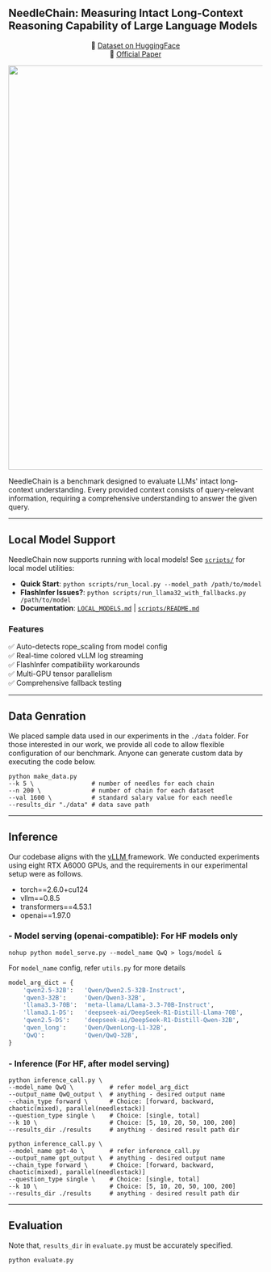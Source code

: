 
## NeedleChain: Measuring Intact Long-Context Reasoning Capability of Large Language Models

<p align="center">
🤗 <a href="https://huggingface.co/datasets/hyeonsss/needlechain"> Dataset on HuggingFace </a>
<br>
    📄 <a href="https://arxiv.org/abs/2507.22411"> Official Paper </a>
<br>

<p align="center">
  <img src="asset/needlechain.png" width="800"/>
</p>

NeedleChain is a benchmark designed to evaluate LLMs' intact long-context understanding. 
Every provided context consists of query-relevant information, requiring a comprehensive understanding to answer the given query.

---

## Local Model Support

NeedleChain now supports running with local models! See [`scripts/`](scripts/) for local model utilities:

- **Quick Start**: `python scripts/run_local.py --model_path /path/to/model`
- **FlashInfer Issues?**: `python scripts/run_llama32_with_fallbacks.py /path/to/model` 
- **Documentation**: [`LOCAL_MODELS.md`](LOCAL_MODELS.md) | [`scripts/README.md`](scripts/README.md)

### Features
✅ Auto-detects rope_scaling from model config  
✅ Real-time colored vLLM log streaming  
✅ FlashInfer compatibility workarounds  
✅ Multi-GPU tensor parallelism  
✅ Comprehensive fallback testing  

---

## Data Genration

We placed sample data used in our experiments in the `./data` folder.
For those interested in our work, we provide all code to allow flexible configuration of our benchmark.
Anyone can generate custom data by executing the code below.

```
python make_data.py
--k 5 \                # number of needles for each chain
--n 200 \              # number of chain for each dataset
--val 1600 \           # standard salary value for each needle
--results_dir "./data" # data save path
```

---

## Inference

Our codebase aligns with the <a href="https://github.com/vllm-project/vllm"> vLLM </a> framework. We conducted experiments using eight RTX A6000 GPUs, and the requirements in our experimental setup were as follows.
- torch==2.6.0+cu124
- vllm==0.8.5
- transformers==4.53.1
- openai==1.97.0


### - Model serving (openai-compatible): For HF models only
```
nohup python model_serve.py --model_name QwQ > logs/model &
```
For ```model_name``` config, refer ```utils.py``` for more details

```python
model_arg_dict = {
    'qwen2.5-32B':   'Qwen/Qwen2.5-32B-Instruct',
    'qwen3-32B':     'Qwen/Qwen3-32B',
    'llama3.3-70B':  'meta-llama/Llama-3.3-70B-Instruct',
    'llama3.1-DS':   'deepseek-ai/DeepSeek-R1-Distill-Llama-70B',
    'qwen2.5-DS':    'deepseek-ai/DeepSeek-R1-Distill-Qwen-32B',
    'qwen_long':     'Qwen/QwenLong-L1-32B',
    'QwQ':           'Qwen/QwQ-32B',
}
```

### - Inference (For HF, after model serving)

```
python inference_call.py \
--model_name QwQ \          # refer model_arg_dict
--output_name QwQ_output \  # anything - desired output name
--chain_type forward \      # Choice: [forward, backward, chaotic(mixed), parallel(needlestack)]
--question_type single \    # Choice: [single, total]
--k 10 \                    # Choice: [5, 10, 20, 50, 100, 200]
--results_dir ./results     # anything - desired result path dir
```

```
python inference_call.py \
--model_name gpt-4o \       # refer inference_call.py
--output_name gpt_output \  # anything - desired output name
--chain_type forward \      # Choice: [forward, backward, chaotic(mixed), parallel(needlestack)]
--question_type single \    # Choice: [single, total]
--k 10 \                    # Choice: [5, 10, 20, 50, 100, 200]
--results_dir ./results     # anything - desired result path dir
```


---

## Evaluation

Note that, ```results_dir``` in `evaluate.py` must be accurately specified.
```
python evaluate.py
```




